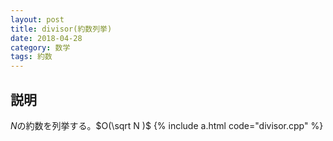 ```yaml
---
layout: post
title: divisor(約数列挙)
date: 2018-04-28
category: 数学
tags: 約数
---
```


## 説明
$N$の約数を列挙する。$O(\sqrt N )$
{% include a.html code="divisor.cpp" %}